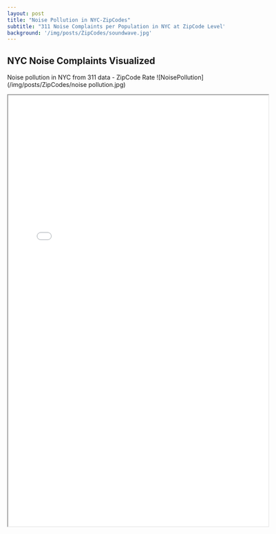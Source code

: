 ```yaml
---
layout: post
title: "Noise Pollution in NYC-ZipCodes"
subtitle: "311 Noise Complaints per Population in NYC at ZipCode Level"
background: '/img/posts/ZipCodes/soundwave.jpg'
---
```




## NYC Noise Complaints Visualized
Noise pollution in NYC from 311 data - ZipCode Rate
![NoisePollution](/img/posts/ZipCodes/noise pollution.jpg)


<iframe src="/img/posts/ZipCodes/zip_rate.html" height="1000px" width="120%"><iframe>